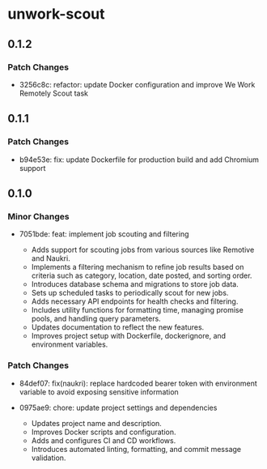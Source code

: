 # unwork-scout

## 0.1.2

### Patch Changes

- 3256c8c: refactor: update Docker configuration and improve We Work Remotely Scout task

## 0.1.1

### Patch Changes

- b94e53e: fix: update Dockerfile for production build and add Chromium support

## 0.1.0

### Minor Changes

- 7051bde: feat: implement job scouting and filtering

  - Adds support for scouting jobs from various sources like Remotive and Naukri.
  - Implements a filtering mechanism to refine job results based on criteria such as category, location, date posted, and sorting order.
  - Introduces database schema and migrations to store job data.
  - Sets up scheduled tasks to periodically scout for new jobs.
  - Adds necessary API endpoints for health checks and filtering.
  - Includes utility functions for formatting time, managing promise pools, and handling query parameters.
  - Updates documentation to reflect the new features.
  - Improves project setup with Dockerfile, dockerignore, and environment variables.

### Patch Changes

- 84def07: fix(naukri): replace hardcoded bearer token with environment variable to avoid exposing sensitive information
- 0975ae9: chore: update project settings and dependencies

  - Updates project name and description.
  - Improves Docker scripts and configuration.
  - Adds and configures CI and CD workflows.
  - Introduces automated linting, formatting, and commit message validation.
